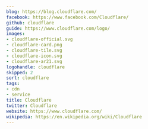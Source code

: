 ```yaml
---
blog: https://blog.cloudflare.com/
facebook: https://www.facebook.com/Cloudflare/
github: cloudflare
guide: https://www.cloudflare.com/logo/
images:
- cloudflare-official.svg
- cloudflare-card.png
- cloudflare-tile.svg
- cloudflare-icon.svg
- cloudflare-ar21.svg
logohandle: cloudflare
skipped: 2
sort: cloudflare
tags:
- cdn
- service
title: Cloudflare
twitter: Cloudflare
website: https://www.cloudflare.com/
wikipedia: https://en.wikipedia.org/wiki/Cloudflare
---
```

